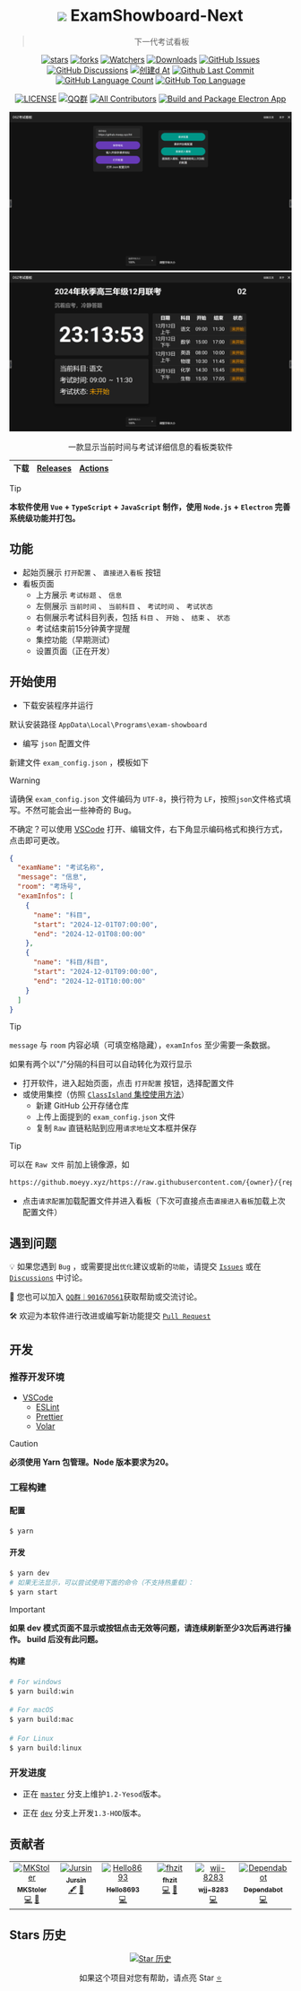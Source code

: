 <div align="center">

# <image src="resources/icon.png" height="36"/> ExamShowboard-Next

<!-- 测试-->

> 下一代考试看板

[![stars](https://img.shields.io/github/stars/ProjectCampus-CH/exam-showboard-next?label=Stars)](https://github.com/ProjectCampus-CH/exam-showboard-next/stargazers)
[![forks](https://img.shields.io/github/forks/ProjectCampus-CH/exam-showboard-next?label=Forks)](https://github.com/ProjectCampus-CH/exam-showboard-next/forks)
[![Watchers](https://img.shields.io/github/watchers/ProjectCampus-CH/exam-showboard-next?style=social)](https://github.com/ProjectCampus-CH/exam-showboard-next/watchers)
[![Downloads](https://img.shields.io/github/downloads/ProjectCampus-CH/exam-showboard-next/total?style=social&label=Downloads&logo=github)](https://github.com/ProjectCampus-CH/exam-showboard-next/releases)
[![GitHub Issues](https://img.shields.io/github/issues-search/ProjectCampus-CH/exam-showboard-next?query=is%3Aopen&style=flat&logo=github&label=Issues&color=%233fb950)](https://github.com/ProjectCampus-CH/exam-showboard-next/issues)
[![GitHub Discussions](https://img.shields.io/github/discussions/ProjectCampus-CH/exam-showboard-next?style=flat&logo=Github&label=Discussions)](https://github.com/ProjectCampus-CH/exam-showboard-next/discussions)
[![创建d At](https://img.shields.io/github/created-at/ProjectCampus-CH/exam-showboard-next)](https://github.com/ProjectCampus-CH/exam-showboard-next)
[![Github Last Commit](https://img.shields.io/github/last-commit/ProjectCampus-CH/exam-showboard-next)](https://github.com/ProjectCampus-CH/exam-showboard-next/commits/master)
[![GitHub Language Count](https://img.shields.io/github/languages/count/ProjectCampus-CH/exam-showboard-next)](https://github.com/ProjectCampus-CH/exam-showboard-next)
[![GitHub Top Language](https://img.shields.io/github/languages/top/ProjectCampus-CH/exam-showboard-next)](https://github.com/ProjectCampus-CH/exam-showboard-next)

[![LICENSE](https://img.shields.io/badge/License-GPL--3.0-red.svg 'LICENSE')](LICENSE)
[![QQ群](https://img.shields.io/badge/-QQ%E7%BE%A4%EF%BD%9C901670561-blue?style=flat&logo=TencentQQ&logoColor=white)](https://qm.qq.com/q/zDiEipHsaI)
[![All Contributors](https://img.shields.io/github/all-contributors/ProjectCampus-CH/exam-showboard-next?color=ee8449)](#贡献者)
[![Build and Package Electron App](https://github.com/ProjectCampus-CH/exam-showboard-next/actions/workflows/build.yaml/badge.svg)](https://github.com/ProjectCampus-CH/exam-showboard-next/actions/workflows/build.yaml)

![HomePage](/.Screenshots/HomePage.png)
![InfoPage](/.Screenshots/InfoPage.png)

一款显示当前时间与考试详细信息的看板类软件

| 下载 | [Releases](https://github.com/ProjectCampus-CH/exam-showboard-next/releases) | [Actions](https://github.com/ProjectCampus-CH/exam-showboard-next/actions) |
| ---- | -------------------------------------------------------------------------------- | ------------------------------------------------------------------------------ |

</div>

> [!tip]
>
> **本软件使用 `Vue` + `TypeScript` + `JavaScript` 制作，使用 `Node.js` + `Electron` 完善系统级功能并打包。**

## 功能

- 起始页展示 `打开配置` 、 `直接进入看板` 按钮
- 看板页面
  - 上方展示 `考试标题` 、 `信息`
  - 左侧展示 `当前时间` 、 `当前科目` 、 `考试时间` 、 `考试状态`
  - 右侧展示考试科目列表，包括 `科目` 、 `开始` 、 `结束` 、 `状态`
  - 考试结束前15分钟黄字提醒
  - 集控功能（早期测试）
  - 设置页面（正在开发）

## 开始使用

- 下载安装程序并运行

默认安装路径 `AppData\Local\Programs\exam-showboard`

- 编写 `json` 配置文件

新建文件 `exam_config.json` ，模板如下

> [!warning]
>
> 请确保 `exam_config.json` 文件编码为 `UTF-8`，换行符为 `LF`，按照`json`文件格式填写。不然可能会出一些神奇的 Bug。
>
> 不确定？可以使用 [VSCode](https://code.visualstudio.com/) 打开、编辑文件，右下角显示编码格式和换行方式，点击即可更改。

```json
{
  "examName": "考试名称",
  "message": "信息",
  "room": "考场号",
  "examInfos": [
    {
      "name": "科目",
      "start": "2024-12-01T07:00:00",
      "end": "2024-12-01T08:00:00"
    },
    {
      "name": "科目/科目",
      "start": "2024-12-01T09:00:00",
      "end": "2024-12-01T10:00:00"
    }
  ]
}
```

> [!tip]
>
> `message` 与 `room` 内容必填（可填空格隐藏），`examInfos` 至少需要一条数据。
>
> 如果有两个以"/"分隔的科目可以自动转化为双行显示

- 打开软件，进入起始页面，点击 `打开配置` 按钮，选择配置文件
- 或使用集控（仿照 [`ClassIsland` 集控使用方法](https://docs.classisland.tech/management/tutorial-create-management-config.html)）
  - 新建 GitHub 公开存储仓库
  - 上传上面提到的 `exam_config.json` 文件
  - 复制 `Raw` 直链粘贴到应用`请求地址`文本框并保存

> [!tip]
>
> 可以在 `Raw 文件` 前加上镜像源，如
>
> ```txt
> https://github.moeyy.xyz/https://raw.githubusercontent.com/{owner}/{repo}/refs/heads/main/exam_config.json
> ```

- 点击`请求配置`加载配置文件并进入看板（下次可直接点击`直接进入看板`加载上次配置文件）

## 遇到问题

💡 如果您遇到 `Bug` ，或需要提出`优化`建议或新的`功能`，请提交 [`Issues`](https://github.com/ProjectCampus-CH/exam-showboard-next/issues) 或在 [`Discussions`](https://github.com/ProjectCampus-CH/exam-showboard-next/discussions) 中讨论。

👥 您也可以加入 [`QQ群｜901670561`](https://qm.qq.com/q/zDiEipHsaI)获取帮助或交流讨论。

🛠️ 欢迎为本软件进行改进或编写新功能提交 [`Pull Request`](https://github.com/ProjectCampus-CH/exam-showboard-next/pulls)

## 开发

### 推荐开发环境

- [VSCode](https://code.visualstudio.com/)
  - [ESLint](https://marketplace.visualstudio.com/items?itemName=dbaeumer.vscode-eslint)
  - [Prettier](https://marketplace.visualstudio.com/items?itemName=esbenp.prettier-vscode)
  - [Volar](https://marketplace.visualstudio.com/items?itemName=Vue.volar)

> [!Caution]
>
> **必须使用 Yarn 包管理。Node 版本要求为20。**

### 工程构建

#### 配置

```bash
$ yarn
```

#### 开发

```bash
$ yarn dev
# 如果无法显示，可以尝试使用下面的命令（不支持热重载）：
$ yarn start
```

> [!important]
>
> **如果 dev 模式页面不显示或按钮点击无效等问题，请连续刷新至少3次后再进行操作。 build 后没有此问题。**

#### 构建

```bash
# For windows
$ yarn build:win

# For macOS
$ yarn build:mac

# For Linux
$ yarn build:linux
```

### 开发进度

- 正在 [`master`](https://github.com/ProjectCampus-CH/exam-showboard-next/commits/master) 分支上维护`1.2-Yesod`版本。

- 正在 [`dev`](https://github.com/ProjectCampus-CH/exam-showboard-next/commits/dev) 分支上开发`1.3-HOD`版本。

## 贡献者

<!-- ALL-CONTRIBUTORS-LIST:START - Do not remove or modify this section -->
<!-- prettier-ignore-start -->
<!-- markdownlint-disable -->
<table>
  <tbody>
    <tr>
      <td align="center" valign="top" width="14.28%"><a href="http://qsgz.edicdn.eu.org"><img src="https://avatars.githubusercontent.com/u/178344462?v=4?s=100" width="100px;" alt="MKStoler"/><br /><sub><b>MKStoler</b></sub></a><br /><a href="#code-MKStoler4096" title="Code">💻</a> <a href="#bug-MKStoler4096" title="Bug reports">🐛</a></td>
      <td align="center" valign="top" width="14.28%"><a href="https://github.com/Jursin"><img src="https://avatars.githubusercontent.com/u/127487914?v=4?s=100" width="100px;" alt="Jursin"/><br /><sub><b>Jursin</b></sub></a><br /><a href="#content-Jursin" title="Content">🖋</a> <a href="#design-Jursin" title="Design">🎨</a></td>
      <td align="center" valign="top" width="14.28%"><a href="https://github.com/hello8693DSZ"><img src="https://avatars.githubusercontent.com/u/88492699?v=4?s=100" width="100px;" alt="Hello8693"/><br /><sub><b>Hello8693</b></sub></a><br /><a href="#code-hello8693DSZ" title="Code">💻</a></td>
      <td align="center" valign="top" width="14.28%"><a href="https://github.com/fhzit"><img src="https://avatars.githubusercontent.com/u/152045732?v=4?s=100" width="100px;" alt="fhzit"/><br /><sub><b>fhzit</b></sub></a><br /><a href="#code-fhzit" title="Code">💻</a> <a href="#bug-fhzit" title="Bug reports">🐛</a></td>
      <td align="center" valign="top" width="14.28%"><a href="https://github.com/wjj-8283"><img src="https://avatars.githubusercontent.com/u/82750345?v=4?s=100" width="100px;" alt="wjj-8283"/><br /><sub><b>wjj-8283</b></sub></a><br /><a href="#code-wjj-8283" title="Code">💻</a></td>
      <td align="center" valign="top" width="14.28%"><a href="https://github.com/features/security"><img src="https://avatars.githubusercontent.com/u/27347476?v=4?s=100" width="100px;" alt="Dependabot"/><br /><sub><b>Dependabot</b></sub></a><br /><a href="#code-dependabot" title="Code">💻</a></td>
    </tr>
  </tbody>
</table>

<!-- markdownlint-restore -->
<!-- prettier-ignore-end -->

<!-- ALL-CONTRIBUTORS-LIST:END -->

## Stars 历史

<div align="center">

[![Star 历史](https://starchart.cc/ProjectCampus-CH/exam-showboard-next.svg?variant=adaptive)](https://starchart.cc/ProjectCampus-CH/exam-showboard-next/stargazers)

如果这个项目对您有帮助，请点亮 Star [⭐](#exam-showboard-next)

</div>

